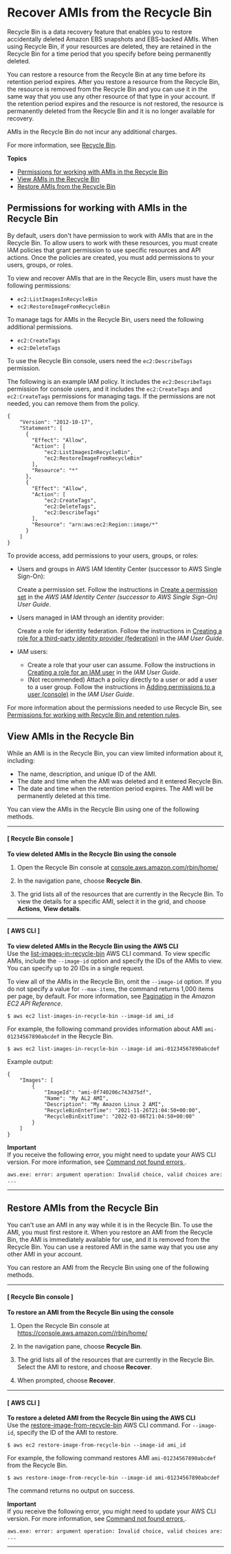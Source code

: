 # Recover AMIs from the Recycle Bin<a name="recycle-bin-working-with-amis"></a>

Recycle Bin is a data recovery feature that enables you to restore accidentally deleted Amazon EBS snapshots and EBS\-backed AMIs\. When using Recycle Bin, if your resources are deleted, they are retained in the Recycle Bin for a time period that you specify before being permanently deleted\.

You can restore a resource from the Recycle Bin at any time before its retention period expires\. After you restore a resource from the Recycle Bin, the resource is removed from the Recycle Bin and you can use it in the same way that you use any other resource of that type in your account\. If the retention period expires and the resource is not restored, the resource is permanently deleted from the Recycle Bin and it is no longer available for recovery\.

AMIs in the Recycle Bin do not incur any additional charges\.

For more information, see [Recycle Bin](recycle-bin.md)\.

**Topics**
+ [Permissions for working with AMIs in the Recycle Bin](#ami-perms)
+ [View AMIs in the Recycle Bin](#recycle-bin-view-ami)
+ [Restore AMIs from the Recycle Bin](#recycle-bin-restore-ami)

## Permissions for working with AMIs in the Recycle Bin<a name="ami-perms"></a>

By default, users don't have permission to work with AMIs that are in the Recycle Bin\. To allow users to work with these resources, you must create IAM policies that grant permission to use specific resources and API actions\. Once the policies are created, you must add permissions to your users, groups, or roles\.

To view and recover AMIs that are in the Recycle Bin, users must have the following permissions:
+ `ec2:ListImagesInRecycleBin`
+ `ec2:RestoreImageFromRecycleBin`

To manage tags for AMIs in the Recycle Bin, users need the following additional permissions\.
+ `ec2:CreateTags`
+ `ec2:DeleteTags`

To use the Recycle Bin console, users need the `ec2:DescribeTags` permission\.

The following is an example IAM policy\. It includes the `ec2:DescribeTags` permission for console users, and it includes the `ec2:CreateTags` and `ec2:CreateTags` permissions for managing tags\. If the permissions are not needed, you can remove them from the policy\.

```
{
    "Version": "2012-10-17",
    "Statement": [
      {
        "Effect": "Allow",
        "Action": [
            "ec2:ListImagesInRecycleBin", 
            "ec2:RestoreImageFromRecycleBin"
        ],
        "Resource": "*"
      },
      {
        "Effect": "Allow",
        "Action": [
            "ec2:CreateTags",
            "ec2:DeleteTags",
            "ec2:DescribeTags"
        ],
        "Resource": "arn:aws:ec2:Region::image/*"
      }    
    ]
}
```

To provide access, add permissions to your users, groups, or roles:
+ Users and groups in AWS IAM Identity Center \(successor to AWS Single Sign\-On\):

  Create a permission set\. Follow the instructions in [Create a permission set](https://docs.aws.amazon.com/singlesignon/latest/userguide/howtocreatepermissionset.html) in the *AWS IAM Identity Center \(successor to AWS Single Sign\-On\) User Guide*\.
+ Users managed in IAM through an identity provider:

  Create a role for identity federation\. Follow the instructions in [Creating a role for a third\-party identity provider \(federation\)](https://docs.aws.amazon.com/IAM/latest/UserGuide/id_roles_create_for-idp.html) in the *IAM User Guide*\.
+ IAM users:
  + Create a role that your user can assume\. Follow the instructions in [Creating a role for an IAM user](https://docs.aws.amazon.com/IAM/latest/UserGuide/id_roles_create_for-user.html) in the *IAM User Guide*\.
  + \(Not recommended\) Attach a policy directly to a user or add a user to a user group\. Follow the instructions in [Adding permissions to a user \(console\)](https://docs.aws.amazon.com/IAM/latest/UserGuide/id_users_change-permissions.html#users_change_permissions-add-console) in the *IAM User Guide*\.

For more information about the permissions needed to use Recycle Bin, see [Permissions for working with Recycle Bin and retention rules](recycle-bin-perms.md#rule-perms)\.

## View AMIs in the Recycle Bin<a name="recycle-bin-view-ami"></a>

While an AMI is in the Recycle Bin, you can view limited information about it, including:
+ The name, description, and unique ID of the AMI\.
+ The date and time when the AMI was deleted and it entered Recycle Bin\.
+ The date and time when the retention period expires\. The AMI will be permanently deleted at this time\.

You can view the AMIs in the Recycle Bin using one of the following methods\.

------
#### [ Recycle Bin console ]

**To view deleted AMIs in the Recycle Bin using the console**

1. Open the Recycle Bin console at [console\.aws\.amazon\.com/rbin/home/](https://console.aws.amazon.com/rbin/home/)

1. In the navigation pane, choose **Recycle Bin**\.

1. The grid lists all of the resources that are currently in the Recycle Bin\. To view the details for a specific AMI, select it in the grid, and choose **Actions**, **View details**\.

------
#### [ AWS CLI ]

**To view deleted AMIs in the Recycle Bin using the AWS CLI**  
Use the [ list\-images\-in\-recycle\-bin](https://docs.aws.amazon.com/cli/latest/reference/ec2/list-images-in-recycle-bin.html) AWS CLI command\. To view specific AMIs, include the `--image-id` option and specify the IDs of the AMIs to view\. You can specify up to 20 IDs in a single request\.

To view all of the AMIs in the Recycle Bin, omit the `--image-id` option\. If you do not specify a value for `--max-items`, the command returns 1,000 items per page, by default\. For more information, see [ Pagination](https://docs.aws.amazon.com/AWSEC2/latest/APIReference/Query-Requests.html#api-pagination) in the *Amazon EC2 API Reference*\.

```
$ aws ec2 list-images-in-recycle-bin --image-id ami_id
```

For example, the following command provides information about AMI `ami-01234567890abcdef` in the Recycle Bin\.

```
$ aws ec2 list-images-in-recycle-bin --image-id ami-01234567890abcdef
```

Example output:

```
{
    "Images": [
        {
            "ImageId": "ami-0f740206c743d75df",
            "Name": "My AL2 AMI",
            "Description": "My Amazon Linux 2 AMI",
            "RecycleBinEnterTime": "2021-11-26T21:04:50+00:00",
            "RecycleBinExitTime": "2022-03-06T21:04:50+00:00"
        }
    ]
}
```

**Important**  
If you receive the following error, you might need to update your AWS CLI version\. For more information, see [Command not found errors ](https://docs.aws.amazon.com/cli/latest/userguide/cli-chap-troubleshooting.html#tshoot-install-not-found)\.  

```
aws.exe: error: argument operation: Invalid choice, valid choices are: ...
```

------

## Restore AMIs from the Recycle Bin<a name="recycle-bin-restore-ami"></a>

You can't use an AMI in any way while it is in the Recycle Bin\. To use the AMI, you must first restore it\. When you restore an AMI from the Recycle Bin, the AMI is immediately available for use, and it is removed from the Recycle Bin\. You can use a restored AMI in the same way that you use any other AMI in your account\.

You can restore an AMI from the Recycle Bin using one of the following methods\.

------
#### [ Recycle Bin console ]

**To restore an AMI from the Recycle Bin using the console**

1. Open the Recycle Bin console at [https://console\.aws\.amazon\.com//rbin/home/](https://console.aws.amazon.com//rbin/home/)

1. In the navigation pane, choose **Recycle Bin**\.

1. The grid lists all of the resources that are currently in the Recycle Bin\. Select the AMI to restore, and choose **Recover**\.

1. When prompted, choose **Recover**\.

------
#### [ AWS CLI ]

**To restore a deleted AMI from the Recycle Bin using the AWS CLI**  
Use the [ restore\-image\-from\-recycle\-bin](https://docs.aws.amazon.com/cli/latest/reference/ec2/restore-image-from-recycle-bin.html) AWS CLI command\. For `--image-id`, specify the ID of the AMI to restore\.

```
$ aws ec2 restore-image-from-recycle-bin --image-id ami_id
```

For example, the following command restores AMI `ami-01234567890abcdef` from the Recycle Bin\.

```
$ aws restore-image-from-recycle-bin --image-id ami-01234567890abcdef
```

The command returns no output on success\.

**Important**  
If you receive the following error, you might need to update your AWS CLI version\. For more information, see [Command not found errors ](https://docs.aws.amazon.com/cli/latest/userguide/cli-chap-troubleshooting.html#tshoot-install-not-found)\.  

```
aws.exe: error: argument operation: Invalid choice, valid choices are: ...
```

------
